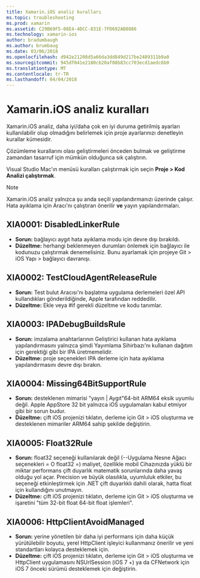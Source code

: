 ```yaml
---
title: Xamarin.iOS analiz kuralları
ms.topic: troubleshooting
ms.prod: xamarin
ms.assetid: C29B69F5-08E4-4DCC-831E-7FD692AB0886
ms.technology: xamarin-ios
author: bradumbaugh
ms.author: brumbaug
ms.date: 03/06/2018
ms.openlocfilehash: d942e21208d5a66da3dd849d217be2489311b9a0
ms.sourcegitcommit: 945df041e2180cb20af08b83cc703ecd1aedc6b0
ms.translationtype: MT
ms.contentlocale: tr-TR
ms.lasthandoff: 04/04/2018
---
```

# <a name="xamarinios-analysis-rules"></a>Xamarin.iOS analiz kuralları

Xamarin.iOS analiz, daha iyi/daha çok en iyi duruma getirilmiş ayarları kullanılabilir olup olmadığını belirlemek için proje ayarlarınızı denetleyin kurallar kümesidir.

Çözümleme kurallarını olası geliştirmeleri önceden bulmak ve geliştirme zamandan tasarruf için mümkün olduğunca sık çalıştırın.

Visual Studio Mac'ın menüsü kuralları çalıştırmak için seçin **Proje > Kod Analizi çalıştırmak**.

> [!NOTE]
> Xamarin.iOS analiz yalnızca şu anda seçili yapılandırmanızı üzerinde çalışır. Hata ayıklama için Aracı'nı çalıştıran önerilir **ve** yayın yapılandırmaları.

<a name="XIA0001" />

## <a name="xia0001-disabledlinkerrule"></a>XIA0001: DisabledLinkerRule

- **Sorun:** bağlayıcı aygıt hata ayıklama modu için devre dışı bırakıldı.
- **Düzeltme:** herhangi beklenmeyen durumları önlemek için bağlayıcı ile kodunuzu çalıştırmak denemelisiniz.
Bunu ayarlamak için projeye Git > iOS Yapı > bağlayıcı davranışı.

<a name="XIA0002" />

## <a name="xia0002-testcloudagentreleaserule"></a>XIA0002: TestCloudAgentReleaseRule

- **Sorun:** Test bulut Aracısı'nı başlatma uygulama derlemeleri özel API kullandıkları gönderildiğinde, Apple tarafından reddedilir.
- **Düzeltme:** Ekle veya #if gerekli düzeltme ve kodu tanımlar.

<a name="XIA0003" />

## <a name="xia0003-ipadebugbuildsrule"></a>XIA0003: IPADebugBuildsRule

- **Sorun:** imzalama anahtarlarının Geliştirici kullanan hata ayıklama yapılandırmasını yalnızca şimdi Yayımlama Sihirbazı'nı kullanan dağıtım için gerektiği gibi bir IPA üretmemelidir.
- **Düzeltme:** proje seçenekleri IPA derleme için hata ayıklama yapılandırmasını devre dışı bırakın.

<a name="XIA0004" />

## <a name="xia0004-missing64bitsupportrule"></a>XIA0004: Missing64BitSupportRule

- **Sorun:** desteklenen mimarisi "yayın | Aygıt"64-bit ARM64 eksik uyumlu değil. Apple AppStore 32 bit yalnızca iOS uygulamaları kabul etmiyor gibi bir sorun budur.
- **Düzeltme:** çift iOS projenizi tıklatın, derleme için Git > iOS oluşturma ve desteklenen mimariler ARM64 sahip şekilde değiştirin.

<a name="XIA0005" />

## <a name="xia0005-float32rule"></a>XIA0005: Float32Rule

- **Sorun:** float32 seçeneği kullanılarak değil (--Uygulama Nesne Ağacı seçenekleri = O float32 =) maliyet, özellikle mobil Cihazınızda yüklü bir miktar performans çift duyarlık matematik sorunlarında daha yavaş olduğu yol açar. Precision ve büyük olasılıkla, uyumluluk etkiler, bu seçeneği etkinleştirmek için .NET çift duyarlıklı dahili olarak, hatta float için kullandığını unutmayın.
- **Düzeltme:** çift iOS projenizi tıklatın, derleme için Git > iOS oluşturma ve işaretini "tüm 32-bit float 64-bit float işlemleri".

<a name="XIA0006" />

## <a name="xia0006-httpclientavoidmanaged"></a>XIA0006: HttpClientAvoidManaged

- **Sorun:** yerine yönetilen bir daha iyi performans için daha küçük yürütülebilir boyutu, yerel HttpClient işleyici kullanmanız önerilir ve yeni standartları kolayca desteklemek için.
- **Düzeltme:** çift iOS projenizi tıklatın, derleme için Git > iOS oluşturma ve HttpClient uygulamasını NSUrlSession (iOS 7 +) ya da CFNetwork için iOS 7 önceki sürümü desteklemek için değiştirin.
